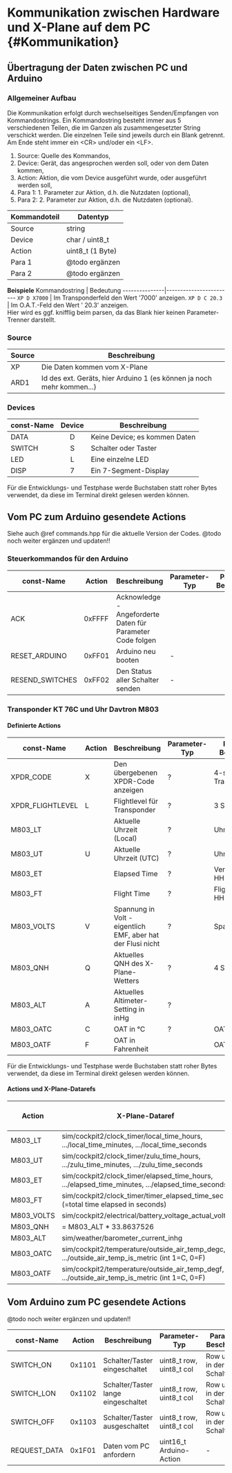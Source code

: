 # Kommunikation zwischen Hardware und X-Plane auf dem PC {#Kommunikation}

## Übertragung der Daten zwischen PC und Arduino

### Allgemeiner Aufbau

Die Kommunikation erfolgt durch wechselseitiges Senden/Empfangen von Kommandostrings. Ein Kommandostring besteht immer aus 5 verschiedenen Teilen, die im Ganzen als zusammengesetzter String verschickt werden. Die einzelnen Teile sind jeweils durch ein Blank getrennt. Am Ende steht immer ein \<CR> und/oder ein \<LF>.

1. Source: Quelle des Kommandos,
1. Device: Gerät, das angesprochen werden soll, oder von dem Daten kommen,
1. Action: Aktion, die vom Device ausgeführt wurde, oder ausgeführt werden soll,
1. Para 1: 1. Parameter zur Aktion, d.h. die Nutzdaten (optional),
1. Para 2: 2. Parameter zur Aktion, d.h. die Nutzdaten (optional).

Kommandoteil | Datentyp
-------------|--------------------------
Source       | string
Device       | char / uint8_t
Action       | uint8_t (1 Byte)
Para 1       | @todo ergänzen
Para 2       | @todo ergänzen

**Beispiele**
Kommandostring | Bedeutung
---------------|------------------------
`XP D X7000`   | Im Transponderfeld den Wert '7000' anzeigen.
`XP D C 20.3`   | Im O.A.T.-Feld den Wert ' 20.3' anzeigen.<br/>Hier wird es ggf. knifflig beim parsen, da das Blank hier keinen Parameter-Trenner darstellt.

### Source

Source | Beschreibung
-------|----------------------------------------------------------------------
XP     | Die Daten kommen vom X-Plane
ARD1   | Id des ext. Geräts, hier Arduino 1 (es können ja noch mehr kommen...)

### Devices

const-Name | Device | Beschreibung
-----------|:------:|-----------------------
DATA       | D      | Keine Device; es kommen Daten
SWITCH     | S      | Schalter oder Taster
LED        | L      | Eine einzelne LED
DISP       | 7      | Ein 7-Segment-Display

Für die Entwicklungs- und Testphase werde Buchstaben statt roher Bytes verwendet, da diese im Terminal direkt gelesen werden können.

Vom PC zum Arduino gesendete Actions
---------------------------------------------------------------

Siehe auch @ref commands.hpp für die aktuelle Version der Codes.
@todo noch weiter ergänzen und updaten!!

### Steuerkommandos für den Arduino

const-Name        | Action | Beschreibung                                               | Parameter-Typ | Parameter-Beschreibung
------------------|--------|------------------------------------------------------------|---------------|-----------------------
ACK               | 0xFFFF | Acknowledge - Angeforderte Daten für Parameter Code folgen |               | |
RESET_ARDUINO     | 0xFF01 | Arduino neu booten                                         | -             | |
RESEND_SWITCHES   | 0xFF02 | Den Status aller Schalter senden                           | -             | |

### Transponder KT 76C und Uhr Davtron M803

#### Definierte Actions

const-Name        | Action | Beschreibung                                               | Parameter-Typ | Parameter-Beschreibung
------------------|--------|------------------------------------------------------------|---------------|-----------------------
XPDR_CODE         | X      | Den übergebenen XPDR-Code anzeigen                         | ?             | 4-stelliger Transpondercode
XPDR_FLIGHTLEVEL  | L      | Flightlevel für Transponder                                | ?             | 3 Stellen
M803_LT           |        | Aktuelle Uhrzeit (Local)                                   | ?             | Uhrzeit HHMMSS
M803_UT           | U      | Aktuelle Uhrzeit (UTC)                                     | ?             | Uhrzeit HHMMSS
M803_ET           |        | Elapsed Time                                               | ?             | Vergangene Zeit HHMMSS
M803_FT           |        | Flight Time                                                | ?             | Flight Time in HHMMSS
M803_VOLTS        | V      | Spannung in Volt - eigentlich EMF, aber hat der Flusi nicht| ?             | Spannung in Volt
M803_QNH          | Q      | Aktuelles QNH des X-Plane-Wetters                          | ?             | 4 Stellen
M803_ALT          | A      | Aktuelles Altimeter-Setting in inHg                        | ?             |
M803_OATC         | C      | OAT in °C                                                  | ?             | OAT in Celsius
M803_OATF         | F      | OAT in Fahrenheit                                          |               | OAT in Fahrenheit

Für die Entwicklungs- und Testphase werde Buchstaben statt roher Bytes verwendet, da diese im Terminal direkt gelesen werden können.

#### Actions und X-Plane-Datarefs

Action            | X-Plane-Dataref                                                                                 | X-Plane-Typ | r/w
------------------|-------------------------------------------------------------------------------------------------|-------------|----
M803_LT           | sim/cockpit2/clock_timer/local_time_hours, .../local_time_minutes, .../local_time_seconds       | int         |  r
M803_UT           | sim/cockpit2/clock_timer/zulu_time_hours, .../zulu_time_minutes, .../zulu_time_seconds          | int         |  r
M803_ET           | sim/cockpit2/clock_timer/elapsed_time_hours, .../elapsed_time_minutes, .../elapsed_time_seconds | int         |  r
M803_FT           | sim/cockpit2/clock_timer/timer_elapsed_time_sec (=total time elapsed in seconds)                | float       | r/w
M803_VOLTS        | sim/cockpit2/electrical/battery_voltage_actual_volts                                            | float[8]    |  r
M803_QNH          | = M803_ALT * 33.8637526
M803_ALT          | sim/weather/barometer_current_inhg                                                              | float       | r/w
M803_OATC         | sim/cockpit2/temperature/outside_air_temp_degc, .../outside_air_temp_is_metric (int 1=C, 0=F)   | float       |  r
M803_OATF         | sim/cockpit2/temperature/outside_air_temp_degf, .../outside_air_temp_is_metric (int 1=C, 0=F)   | float       |  r

Vom Arduino zum PC gesendete Actions
------------------------------------------------------------------

@todo noch weiter ergänzen und updaten!!

const-Name       | Action | Beschreibung                          | Parameter-Typ            | Parameter-Beschreibung
-----------------|--------|---------------------------------------|--------------------------|-----------------------
SWITCH_ON        | 0x1101 | Schalter/Taster eingeschaltet         | uint8_t row, uint8_t col | Row und Col in der Schaltermatrix
SWITCH_LON       | 0x1102 | Schalter/Taster lange eingeschaltet   | uint8_t row, uint8_t col | Row und Col in der Schaltermatrix
SWITCH_OFF       | 0x1103 | Schalter/Taster ausgeschaltet         | uint8_t row, uint8_t col | Row und Col in der Schaltermatrix
REQUEST_DATA     | 0x1F01 | Daten vom PC anfordern                | uint16_t Arduino-Action  | -
